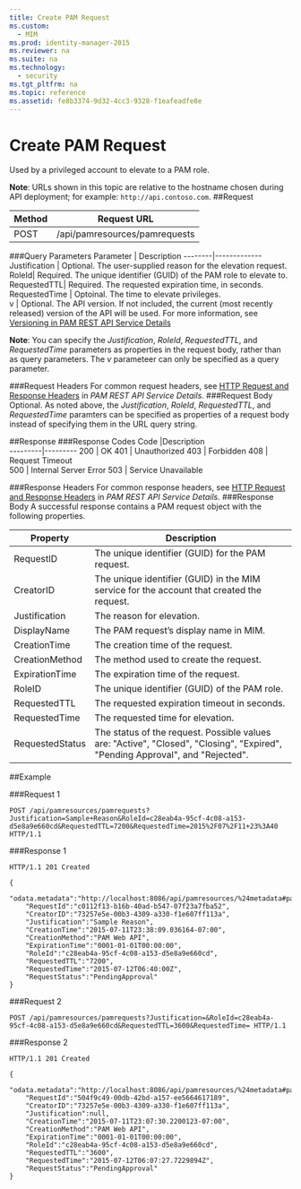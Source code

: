 ```yaml
---
title: Create PAM Request
ms.custom:
  - MIM
ms.prod: identity-manager-2015
ms.reviewer: na
ms.suite: na
ms.technology:
  - security
ms.tgt_pltfrm: na
ms.topic: reference
ms.assetid: fe8b3374-9d32-4cc3-9328-f1eafeadfe8e
---
```

# Create PAM Request
Used by a privileged account to elevate to a PAM role.

**Note**: URLs shown in this topic are relative to the hostname chosen during API deployment; for example: `http://api.contoso.com`.
##Request


Method  |Request URL  
---------|---------
POST     |/api/pamresources/pamrequests

###Query Parameters
Parameter | Description
--------|-------------
Justification | Optional. The user-supplied reason for the elevation request.
RoleId| Required. The unique identifier (GUID) of the PAM role to elevate to.
RequestedTTL| Required. The requested expiration time, in seconds.
RequestedTime | Optoinal. The time to elevate privileges.  
v | Optional. The API version. If not included, the current (most recently released) version of the API will be used. For more information, see [Versioning in PAM REST API Service Details](privileged-access-management-rest-api-service-details.md#Versioning)

**Note**: You can specify the *Justification*, *RoleId*, *RequestedTTL*, and *RequestedTime* parameters as properties in the request body, rather than as query parameters. The *v* parameteer can only be specified as a query parameter.

###Request Headers
For common request headers, see [HTTP Request and Response Headers](privileged-access-management-rest-api-service-details.md#HttpHeaders) in *PAM REST API Service Details*.
###Request Body
Optional. As noted above, the *Justification*, *RoleId*, *RequestedTTL*, and *RequestedTime* paramters can be specified as properties of a request body instead of specifying them in the URL query string.

##Response
###Response Codes
Code  |Description  
---------|---------
200 | OK
401 | Unauthorized
403 | Forbidden
408 | Request Timeout   
500 | Internal Server Error
503 | Service Unavailable

###Response Headers
For common response headers, see [HTTP Request and Response Headers](privileged-access-management-rest-api-service-details.md#HttpHeaders) in *PAM REST API Service Details*.
###Response Body
A successful response contains a PAM request object with the following properties.

Property | Description
--------|-------------
RequestID | The unique identifier (GUID) for the PAM request.
CreatorID | The unique identifier (GUID) in the MIM service for the account that created the request.
Justification | The reason for elevation.
DisplayName | The PAM request’s display name in MIM.
CreationTime | The creation time of the request.
CreationMethod | The method used to create the request.
ExpirationTime | The expiration time of the request.
RoleID| The unique identifier (GUID) of the PAM role.
RequestedTTL | The requested expiration timeout in seconds.
RequestedTime | The requested time for elevation.
RequestedStatus | The status of the request. Possible values are: "Active", "Closed", "Closing", "Expired", "Pending Approval", and "Rejected".

##Example

###Request 1
```
POST /api/pamresources/pamrequests?Justification=Sample+Reason&RoleId=c28eab4a-95cf-4c08-a153-d5e8a9e660cd&RequestedTTL=7200&RequestedTime=2015%2F07%2F11+23%3A40 HTTP/1.1
```
###Response 1
```
HTTP/1.1 201 Created

{  
    "odata.metadata":"http://localhost:8086/api/pamresources/%24metadata#pamrequests/@Element",
    "RequestId":"c0112f13-b16b-40ad-b547-07f23a7fba52",
    "CreatorID":"73257e5e-00b3-4309-a330-f1e607ff113a",
    "Justification":"Sample Reason",
    "CreationTime":"2015-07-11T23:38:09.036164-07:00",
    "CreationMethod":"PAM Web API",
    "ExpirationTime":"0001-01-01T00:00:00",
    "RoleId":"c28eab4a-95cf-4c08-a153-d5e8a9e660cd",
    "RequestedTTL":"7200",
    "RequestedTime":"2015-07-12T06:40:00Z",
    "RequestStatus":"PendingApproval"
}
```       

###Request 2
```
POST /api/pamresources/pamrequests?Justification=&RoleId=c28eab4a-95cf-4c08-a153-d5e8a9e660cd&RequestedTTL=3600&RequestedTime= HTTP/1.1
```
###Response 2
```
HTTP/1.1 201 Created

{
    "odata.metadata":"http://localhost:8086/api/pamresources/%24metadata#pamrequests/@Element",
    "RequestId":"504f9c49-00db-42bd-a157-ee5664617189",
    "CreatorID":"73257e5e-00b3-4309-a330-f1e607ff113a",
    "Justification":null,
    "CreationTime":"2015-07-11T23:07:30.2200123-07:00",
    "CreationMethod":"PAM Web API",
    "ExpirationTime":"0001-01-01T00:00:00",
    "RoleId":"c28eab4a-95cf-4c08-a153-d5e8a9e660cd",
    "RequestedTTL":"3600",
    "RequestedTime":"2015-07-12T06:07:27.7229894Z",
    "RequestStatus":"PendingApproval"
}
```       
